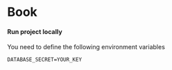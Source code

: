 # Book

#### Run project locally
You need to define the following environment variables
```
DATABASE_SECRET=YOUR_KEY
```